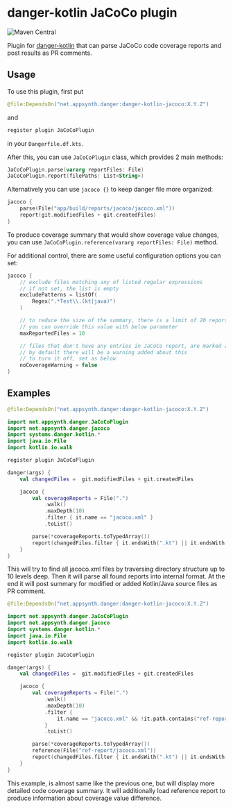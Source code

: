 # danger-kotlin JaCoCo plugin

![Maven Central](https://img.shields.io/maven-central/v/net.appsynth.danger/danger-kotlin-jacoco)

Plugin for [danger-kotlin](https://github.com/danger/kotlin) that can parse JaCoCo code coverage reports
and post results as PR comments.

## Usage

To use this plugin, first put
```kotlin
@file:DependsOn("net.appsynth.danger:danger-kotlin-jacoco:X.Y.Z")
```
and
```kotlin
register plugin JaCoCoPlugin
```
in your `Dangerfile.df.kts`.

After this, you can use `JaCoCoPlugin` class, which provides 2 main methods:
```kotlin
JaCoCoPlugin.parse(vararg reportFiles: File)
JaCoCoPlugin.report(filePaths: List<String>)
```

Alternatively you can use `jacoco {}` to keep danger file more organized:
```kotlin
jacoco {
    parse(File("app/build/reports/jacoco/jacoco.xml"))
    report(git.modifiedFiles + git.createdFiles)
}
```

To produce coverage summary that would show coverage value changes, you can use
`JaCoCoPlugin.reference(vararg reportFiles: File)` method.

For additional control, there are some useful configuration options you can set:
```kotlin
jacoco {
    // exclude files matching any of listed regular expressions
    // if not set, the list is empty
    excludePatterns = listOf(
        Regex(".*Test\\.(kt|java)")
    )

    // to reduce the size of the summary, there is a limit of 20 reported files
    // you can override this value with below parameter
    maxReportedFiles = 10

    // files that don't have any entries in JaCoCo report, are marked as not covered
    // by default there will be a warning added about this
    // to turn it off, set as below
    noCoverageWarning = false
}
```

## Examples
```kotlin
@file:DependsOn("net.appsynth.danger:danger-kotlin-jacoco:X.Y.Z")

import net.appsynth.danger.JaCoCoPlugin
import net.appsynth.danger.jacoco
import systems.danger.kotlin.*
import java.io.File
import kotlin.io.walk

register plugin JaCoCoPlugin

danger(args) {
    val changedFiles =  git.modifiedFiles + git.createdFiles

    jacoco {
        val coverageReports = File(".")
            .walk()
            .maxDepth(10)
            .filter { it.name == "jacoco.xml" }
            .toList()

        parse(*coverageReports.toTypedArray())
        report(changedFiles.filter { it.endsWith(".kt") || it.endsWith(".java") })
    }
}
```

This will try to find all jacoco.xml files by traversing directory structure up to 10 levels deep.
Then it will parse all found reports into internal format. At the end it will post summary for modified
or added Kotlin/Java source files as PR comment.

```kotlin
@file:DependsOn("net.appsynth.danger:danger-kotlin-jacoco:X.Y.Z")

import net.appsynth.danger.JaCoCoPlugin
import net.appsynth.danger.jacoco
import systems.danger.kotlin.*
import java.io.File
import kotlin.io.walk

register plugin JaCoCoPlugin

danger(args) {
    val changedFiles =  git.modifiedFiles + git.createdFiles

    jacoco {
        val coverageReports = File(".")
            .walk()
            .maxDepth(10)
            .filter {
                it.name == "jacoco.xml" && !it.path.contains("ref-report")
            }
            .toList()

        parse(*coverageReports.toTypedArray())
        reference(File("ref-report/jacoco.xml"))
        report(changedFiles.filter { it.endsWith(".kt") || it.endsWith(".java") })
    }
}
```

This example, is almost same like the previous one, but will display more detailed code coverage summary. It will
additionally load reference report to produce information about coverage value difference.
